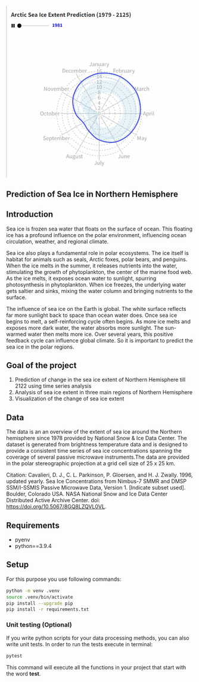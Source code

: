 
![](sea_ice.gif)


## Prediction of Sea Ice in Northern Hemisphere

## Introduction

Sea ice is frozen sea water that floats on the surface of ocean. This floating ice has a profound influence on the polar environment, influencing ocean circulation, weather, and regional climate.

Sea ice also plays a fundamental role in polar ecosystems. The ice itself is habitat for animals such as seals, Arctic foxes, polar bears, and penguins. When the ice melts in the summer, it releases nutrients into the water, stimulating the growth of phytoplankton, the center of the marine food web. As the ice melts, it exposes ocean water to sunlight, spurring photosynthesis in phytoplankton. When ice freezes, the underlying water gets saltier and sinks, mixing the water column and bringing nutrients to the surface. 

The influence of sea ice on the Earth is global. The white surface reflects far more sunlight back to space than ocean water does. Once sea ice begins to melt, a self-reinforcing cycle often begins. As more ice melts and exposes more dark water, the water absorbs more sunlight. The sun-warmed water then melts more ice. Over several years, this positive feedback cycle can influence global climate. So it is important to predict the sea ice in the polar regions.

## Goal of the project

1. Prediction of change in the sea ice extent of Northern Hemisphere till 2122 using time series analysis
2. Analysis of sea ice extent in three main regions of Northern Hemisphere
3. Visualization of the change of sea ice extent

## Data

The data is an an overview of the extent of sea ice around the Northern hemisphere since 1978 provided by National Snow & Ice Data Center. The dataset is generated from brightness temperature data and is designed to provide a consistent time series of sea ice concentrations spanning the coverage of several passive microwave instruments.The data are provided in the polar stereographic projection at a grid cell size of 25 x 25 km.

Citation:
Cavalieri, D. J., C. L. Parkinson, P. Gloersen, and H. J. Zwally. 1996, updated yearly. Sea Ice Concentrations from Nimbus-7 SMMR and DMSP SSM/I-SSMIS Passive Microwave Data, Version 1. [Indicate subset used]. Boulder, Colorado USA. NASA National Snow and Ice Data Center Distributed Active Archive Center. doi: https://doi.org/10.5067/8GQ8LZQVL0VL.

## Requirements

- pyenv
- python==3.9.4

## Setup

For this purpose you use following commands:

```bash
python -m venv .venv
source .venv/bin/activate
pip install --upgrade pip
pip install -r requirements.txt
```

### Unit testing (Optional)

If you write python scripts for your data processing methods, you can also write unit tests. In order to run the tests execute in terminal:

```bash
pytest
```

This command will execute all the functions in your project that start with the word **test**.
